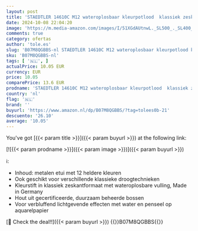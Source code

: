 ```yaml
---
layout: post
title: 'STAEDTLER 14610C M12 wateroplosbaar kleurpotlood  klassiek zeskantformaat  voor aquareleffecten op aquarelpapier  ook voor klassieke droogtechnieken   metalen etui met 12 heldere kleuren'
date: 2024-10-08 22:04:20
image: 'https://m.media-amazon.com/images/I/51XGdAUtnwL._SL500_._SL400_.jpg'
comments: true
category: ofertas
author: 'tole.es'
slug: 'B07M8QGBBS-nl STAEDTLER 14610C M12 wateroplosbaar kleurpotlood klassiek...'
sku: 'B07M8QGBBS-nl'
tags: [ '🇳🇱', ]
actualPrice: 10.05 EUR
currency: EUR
price: 10.05
comparePrice: 13.6 EUR
prodname: 'STAEDTLER 14610C M12 wateroplosbaar kleurpotlood  klassiek zeskantformaat  voor aquareleffecten op aquarelpapier  ook voor klassieke droogtechnieken   metalen etui met 12 heldere kleuren'
country: 'nl'
flag: '🇳🇱'
brand: ''
buyurl: 'https://www.amazon.nl/dp/B07M8QGBBS/?tag=tolees0b-21'
descuento: '26.10'
average: '10.05'
---
```


You've got [{{< param title >}}]({{< param buyurl >}}) at the following link:

[![{{< param prodname >}}]({{< param image >}})]({{< param buyurl >}})

ℹ️:

- Inhoud: metalen etui met 12 heldere kleuren
- Ook geschikt voor verschillende klassieke droogtechnieken
- Kleurstift in klassiek zeskantformaat met wateroplosbare vulling, Made in Germany
- Hout uit gecertificeerde, duurzaam beheerde bossen
- Voor verbluffend lichtgevende effecten met water en penseel op aquarelpapier

[🛒 Check the deal!!]({{< param buyurl >}})
{{<world>}}B07M8QGBBS{{</world>}}
